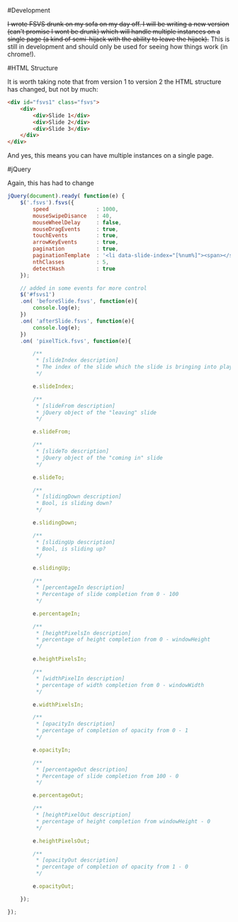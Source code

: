 #Development

~~I wrote FSVS drunk on my sofa on my day off. I will be writing a new version (can't promise I wont be drunk) which will handle multiple instances on a single page (a kind of semi-hijack with the ability to leave the hijack).~~
This is still in development and should only be used for seeing how things work (in chrome!).


#HTML Structure

It is worth taking note that from version 1 to version 2 the HTML structure has changed, but not by much:

```html
<div id="fsvs1" class="fsvs">
	<div>
		<div>Slide 1</div>
		<div>Slide 2</div>
		<div>Slide 3</div>
	</div>
</div>
```

And yes, this means you can have multiple instances on a single page.

#jQuery

Again, this has had to change

```javascript
jQuery(document).ready( function(e) {
	$('.fsvs').fsvs({
		speed 				: 1000,
		mouseSwipeDisance 	: 40,
		mouseWheelDelay 	: false,
		mouseDragEvents 	: true,
		touchEvents 		: true,
		arrowKeyEvents 		: true,
		pagination 			: true,
		paginationTemplate	: '<li data-slide-index="[%num%]"><span></span></li>',
		nthClasses 			: 5,
		detectHash 			: true
	});

	// added in some events for more control
	$('#fsvs1')
	.on( 'beforeSlide.fsvs', function(e){
		console.log(e);
	})
	.on( 'afterSlide.fsvs', function(e){
		console.log(e);
	})
	.on( 'pixelTick.fsvs', function(e){

		/**
		 * [slideIndex description]
		 * The index of the slide which the slide is bringing into play
		 */

		e.slideIndex;

		/**
		 * [slideFrom description]
		 * jQuery object of the "leaving" slide
		 */

		e.slideFrom;

		/**
		 * [slideTo description]
		 * jQuery object of the "coming in" slide
		 */

		e.slideTo;

		/**
		 * [slidingDown description]
		 * Bool, is sliding down?
		 */

		e.slidingDown;

		/**
		 * [slidingUp description]
		 * Bool, is sliding up?
		 */

		e.slidingUp;

		/**
		 * [percentageIn description]
		 * Percentage of slide completion from 0 - 100
		 */

		e.percentageIn;

		/**
		 * [heightPixelsIn description]
		 * percentage of height completion from 0 - windowHeight
		 */

		e.heightPixelsIn;

		/**
		 * [widthPixelIn description]
		 * percentage of width completion from 0 - windowWidth
		 */

		e.widthPixelsIn;

		/**
		 * [opacityIn description]
		 * percentage of completion of opacity from 0 - 1
		 */

		e.opacityIn;

		/**
		 * [percentageOut description]
		 * Percentage of slide completion from 100 - 0
		 */

		e.percentageOut;

		/**
		 * [heightPixelOut description]
		 * percentage of height completion from windowHeight - 0
		 */

		e.heightPixelsOut;

		/**
		 * [opacityOut description]
		 * percentage of completion of opacity from 1 - 0
		 */

		e.opacityOut;

	});

});
```
